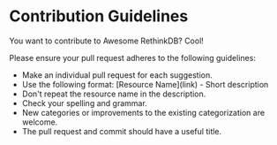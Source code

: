 Contribution Guidelines
=======================

You want to contribute to Awesome RethinkDB? Cool!

Please ensure your pull request adheres to the following guidelines:

- Make an individual pull request for each suggestion.
- Use the following format: \[Resource Name\]\(link\) - Short description
- Don't repeat the resource name in the description.
- Check your spelling and grammar.
- New categories or improvements to the existing categorization are welcome.
- The pull request and commit should have a useful title.
